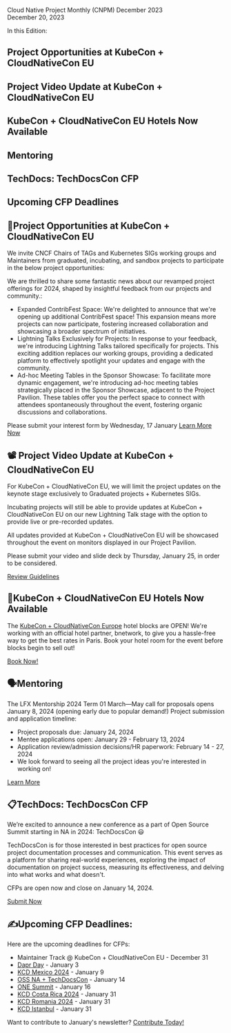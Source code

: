 
Cloud Native Project Monthly (CNPM) December 2023  
December 20, 2023 

In this Edition: 
## Project Opportunities at KubeCon + CloudNativeCon EU
## Project Video Update at KubeCon + CloudNativeCon EU
## KubeCon + CloudNativeCon EU Hotels Now Available
## Mentoring
## TechDocs: TechDocsCon CFP
## Upcoming CFP Deadlines


#### 

## 📌Project Opportunities at KubeCon + CloudNativeCon EU
We invite CNCF Chairs of TAGs and Kubernetes SIGs working groups and Maintainers from graduated, incubating, and sandbox projects to participate in the below project opportunities: 


We are thrilled to share some fantastic news about our revamped project offerings for 2024, shaped by insightful feedback from our projects and community.:

- Expanded ContribFest Space: We're delighted to announce that we're opening up additional ContribFest space! This expansion means more projects can now participate, fostering increased collaboration and showcasing a broader spectrum of initiatives.
- Lightning Talks Exclusively for Projects: In response to your feedback, we're introducing Lightning Talks tailored specifically for projects. This exciting addition replaces our working groups, providing a dedicated platform to effectively spotlight your updates and engage with the community.
- Ad-hoc Meeting Tables in the Sponsor Showcase: To facilitate more dynamic engagement, we're introducing ad-hoc meeting tables strategically placed in the Sponsor Showcase, adjacent to the Project Pavilion. These tables offer you the perfect space to connect with attendees spontaneously throughout the event, fostering organic discussions and collaborations.

Please submit your interest form by Wednesday, 17 January
[Learn More Now](https://events.linuxfoundation.org/kubecon-cloudnativecon-europe/program/project-opportunities/?utm_source=hs_email&utm_medium=email&_hsenc=p2ANqtz-98E0spAnDIhKO1W2CZIiN-NM1ZaEkFwdDVS8M-4xz_-Pcr8KNd1-3KOAo7RoEW3BliThF0#description-of-opportunities)

## 📽️ Project Video Update at KubeCon + CloudNativeCon EU
For KubeCon + CloudNativeCon EU, we will limit the project updates on the keynote stage exclusively to Graduated projects + Kubernetes SIGs. 

Incubating projects will still be able to provide updates at KubeCon + CloudNativeCon EU on our new Lightning Talk stage with the option to provide live or pre-recorded updates.  

All updates provided at KubeCon + CloudNativeCon EU will be showcased throughout the event on monitors displayed in our Project Pavilion. 

Please submit your video and slide deck by Thursday, January 25, in order to be considered.

[Review Guidelines](https://docs.google.com/forms/d/e/1FAIpQLSf_dCUIsbnCPohBqBtc22G6thTYyvf25kw8MbYb4WUipdC4_A/viewform?_hsenc=p2ANqtz-98E0spAnDIhKO1W2CZIiN-NM1ZaEkFwdDVS8M-4xz_-Pcr8KNd1-3KOAo7RoEW3BliThF0)

## 🏨KubeCon + CloudNativeCon EU Hotels Now Available 
The [KubeCon + CloudNativeCon Europe](https://events.linuxfoundation.org/kubecon-cloudnativecon-europe/?utm_source=hs_email&utm_medium=email&_hsenc=p2ANqtz-98E0spAnDIhKO1W2CZIiN-NM1ZaEkFwdDVS8M-4xz_-Pcr8KNd1-3KOAo7RoEW3BliThF0) hotel blocks are OPEN!  We're working with an official hotel partner, bnetwork, to give you a hassle-free way to get the best rates in Paris.  Book your hotel room for the event before blocks begin to sell out!

[Book Now!](https://events.linuxfoundation.org/kubecon-cloudnativecon-europe/venue-travel/?utm_source=hs_email&utm_medium=email&_hsenc=p2ANqtz-98E0spAnDIhKO1W2CZIiN-NM1ZaEkFwdDVS8M-4xz_-Pcr8KNd1-3KOAo7RoEW3BliThF0#hotel-information)

## 🗣️Mentoring
The LFX Mentorship 2024 Term 01 March—May call for proposals opens January 8, 2024 (opening early due to popular demand!)
Project submission and application timeline:

- Project proposals due: January 24, 2024
- Mentee applications open: January 29 - February 13, 2024
- Application review/admission decisions/HR paperwork: February 14 - 27, 2024
- We look forward to seeing all the project ideas you're interested in working on!

[Learn More](https://github.com/cncf/mentoring/tree/main/programs/lfx-mentorship/2024/01-Mar-May?utm_source=hs_email&utm_medium=email&_hsenc=p2ANqtz-98E0spAnDIhKO1W2CZIiN-NM1ZaEkFwdDVS8M-4xz_-Pcr8KNd1-3KOAo7RoEW3BliThF0)

## 📋TechDocs: TechDocsCon CFP
We’re excited to announce a new conference as a part of Open Source Summit starting in NA in 2024: TechDocsCon 😃

TechDocsCon is for those interested in best practices for open source project documentation processes and communication. This event serves as a platform for sharing real-world experiences, exploring the impact of documentation on project success, measuring its effectiveness, and delving into what works and what doesn't. 

CFPs are open now and close on January 14, 2024.

[Submit Now](https://events.linuxfoundation.org/open-source-summit-north-america/program/cfp/?utm_source=hs_email&utm_medium=email&_hsenc=p2ANqtz-98E0spAnDIhKO1W2CZIiN-NM1ZaEkFwdDVS8M-4xz_-Pcr8KNd1-3KOAo7RoEW3BliThF0#events-and-suggested-topics)


## ✍️Upcoming CFP Deadlines:
Here are the upcoming deadlines for CFPs:
- Maintainer Track @ KubeCon + CloudNativeCon EU - December 31
- [Dapr Day](https://sessionize.com/Dapr-Day-2024?utm_source=hs_email&utm_medium=email&_hsenc=p2ANqtz-98E0spAnDIhKO1W2CZIiN-NM1ZaEkFwdDVS8M-4xz_-Pcr8KNd1-3KOAo7RoEW3BliThF0) - January 3
- [KCD Mexico 2024](https://sessionize.com/ccoss-kcdgdl-2024/?utm_source=hs_email&utm_medium=email&_hsenc=p2ANqtz-98E0spAnDIhKO1W2CZIiN-NM1ZaEkFwdDVS8M-4xz_-Pcr8KNd1-3KOAo7RoEW3BliThF0) - January 9
- [OSS NA + TechDocsCon](https://events.linuxfoundation.org/open-source-summit-north-america/program/cfp/?utm_source=hs_email&utm_medium=email&_hsenc=p2ANqtz-98E0spAnDIhKO1W2CZIiN-NM1ZaEkFwdDVS8M-4xz_-Pcr8KNd1-3KOAo7RoEW3BliThF0#overview) - January 14
- [ONE Summit](https://events.linuxfoundation.org/one-summit-north-america/program/cfp/?utm_source=hs_email&utm_medium=email&_hsenc=p2ANqtz-98E0spAnDIhKO1W2CZIiN-NM1ZaEkFwdDVS8M-4xz_-Pcr8KNd1-3KOAo7RoEW3BliThF0#overview) - January 16
- [KCD Costa Rica 2024](https://sessionize.com/kubernetes-community-day-costa-rica-2024?utm_source=hs_email&utm_medium=email&_hsenc=p2ANqtz-98E0spAnDIhKO1W2CZIiN-NM1ZaEkFwdDVS8M-4xz_-Pcr8KNd1-3KOAo7RoEW3BliThF0) - January 31
- [KCD Romania 2024](https://sessionize.com/kcd-romania-2024?utm_source=hs_email&utm_medium=email&_hsenc=p2ANqtz-98E0spAnDIhKO1W2CZIiN-NM1ZaEkFwdDVS8M-4xz_-Pcr8KNd1-3KOAo7RoEW3BliThF0) - January 31
- [KCD Istanbul](https://sessionize.com/kubernetes-community-days-istanbul/?utm_source=hs_email&utm_medium=email&_hsenc=p2ANqtz-98E0spAnDIhKO1W2CZIiN-NM1ZaEkFwdDVS8M-4xz_-Pcr8KNd1-3KOAo7RoEW3BliThF0) - January 31


Want to contribute to January's newsletter? 
[Contribute Today!](projects@cncf.io)

